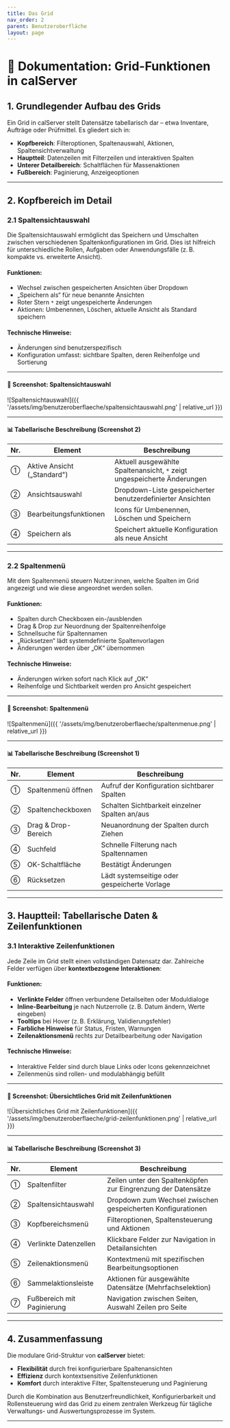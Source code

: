 ```yaml
---
title: Das Grid
nav_order: 2
parent: Benutzeroberfläche
layout: page
---
```


# 📘 Dokumentation: Grid-Funktionen in calServer

## 1. Grundlegender Aufbau des Grids

Ein Grid in calServer stellt Datensätze tabellarisch dar – etwa Inventare, Aufträge oder Prüfmittel. Es gliedert sich in:

* **Kopfbereich**: Filteroptionen, Spaltenauswahl, Aktionen, Spaltensichtverwaltung
* **Hauptteil**: Datenzeilen mit Filterzeilen und interaktiven Spalten
* **Unterer Detailbereich**: Schaltflächen für Massenaktionen
* **Fußbereich**: Paginierung, Anzeigeoptionen

---

## 2. Kopfbereich im Detail

### 2.1 Spaltensichtauswahl

Die Spaltensichtauswahl ermöglicht das Speichern und Umschalten zwischen verschiedenen Spaltenkonfigurationen im Grid. Dies ist hilfreich für unterschiedliche Rollen, Aufgaben oder Anwendungsfälle (z. B. kompakte vs. erweiterte Ansicht).

#### Funktionen:

* Wechsel zwischen gespeicherten Ansichten über Dropdown
* „Speichern als“ für neue benannte Ansichten
* Roter Stern `*` zeigt ungespeicherte Änderungen
* Aktionen: Umbenennen, Löschen, aktuelle Ansicht als Standard speichern

#### Technische Hinweise:

* Änderungen sind benutzerspezifisch
* Konfiguration umfasst: sichtbare Spalten, deren Reihenfolge und Sortierung

---

#### 📸 Screenshot: Spaltensichtauswahl

![Spaltensichtauswahl]({{ '/assets/img/benutzeroberflaeche/spaltensichtauswahl.png' | relative_url }})

---

#### 📊 Tabellarische Beschreibung (Screenshot 2)

| Nr. | Element                     | Beschreibung                                                            |
| --- | --------------------------- | ----------------------------------------------------------------------- |
| ①   | Aktive Ansicht („Standard") | Aktuell ausgewählte Spaltenansicht, `*` zeigt ungespeicherte Änderungen |
| ②   | Ansichtsauswahl             | Dropdown-Liste gespeicherter benutzerdefinierter Ansichten              |
| ③   | Bearbeitungsfunktionen      | Icons für Umbenennen, Löschen und Speichern                             |
| ④   | Speichern als               | Speichert aktuelle Konfiguration als neue Ansicht                       |

---

### 2.2 Spaltenmenü

Mit dem Spaltenmenü steuern Nutzer\:innen, welche Spalten im Grid angezeigt und wie diese angeordnet werden sollen.

#### Funktionen:

* Spalten durch Checkboxen ein-/ausblenden
* Drag & Drop zur Neuordnung der Spaltenreihenfolge
* Schnellsuche für Spaltennamen
* „Rücksetzen“ lädt systemdefinierte Spaltenvorlagen
* Änderungen werden über „OK“ übernommen

#### Technische Hinweise:

* Änderungen wirken sofort nach Klick auf „OK“
* Reihenfolge und Sichtbarkeit werden pro Ansicht gespeichert

---

#### 📸 Screenshot: Spaltenmenü

![Spaltenmenü]({{ '/assets/img/benutzeroberflaeche/spaltenmenue.png' | relative_url }})

---

#### 📊 Tabellarische Beschreibung (Screenshot 1)

| Nr. | Element             | Beschreibung                                   |
| --- | ------------------- | ---------------------------------------------- |
| ①   | Spaltenmenü öffnen  | Aufruf der Konfiguration sichtbarer Spalten    |
| ②   | Spaltencheckboxen   | Schalten Sichtbarkeit einzelner Spalten an/aus |
| ③   | Drag & Drop-Bereich | Neuanordnung der Spalten durch Ziehen          |
| ④   | Suchfeld            | Schnelle Filterung nach Spaltennamen           |
| ⑤   | OK-Schaltfläche     | Bestätigt Änderungen                           |
| ⑥   | Rücksetzen          | Lädt systemseitige oder gespeicherte Vorlage   |

---

## 3. Hauptteil: Tabellarische Daten & Zeilenfunktionen

### 3.1 Interaktive Zeilenfunktionen

Jede Zeile im Grid stellt einen vollständigen Datensatz dar. Zahlreiche Felder verfügen über **kontextbezogene Interaktionen**:

#### Funktionen:

* **Verlinkte Felder** öffnen verbundene Detailseiten oder Moduldialoge
* **Inline-Bearbeitung** je nach Nutzerrolle (z. B. Datum ändern, Werte eingeben)
* **Tooltips** bei Hover (z. B. Erklärung, Validierungsfehler)
* **Farbliche Hinweise** für Status, Fristen, Warnungen
* **Zeilenaktionsmenü** rechts zur Detailbearbeitung oder Navigation

#### Technische Hinweise:

* Interaktive Felder sind durch blaue Links oder Icons gekennzeichnet
* Zeilenmenüs sind rollen- und modulabhängig befüllt

---

#### 📸 Screenshot: Übersichtliches Grid mit Zeilenfunktionen

![Übersichtliches Grid mit Zeilenfunktionen]({{ '/assets/img/benutzeroberflaeche/grid-zeilenfunktionen.png' | relative_url }})

---

#### 📊 Tabellarische Beschreibung (Screenshot 3)

| Nr. | Element                    | Beschreibung                                                  |
| --- | -------------------------- | ------------------------------------------------------------- |
| ①   | Spaltenfilter              | Zeilen unter den Spaltenköpfen zur Eingrenzung der Datensätze |
| ②   | Spaltensichtauswahl        | Dropdown zum Wechsel zwischen gespeicherten Konfigurationen   |
| ③   | Kopfbereichsmenü           | Filteroptionen, Spaltensteuerung und Aktionen                 |
| ④   | Verlinkte Datenzellen      | Klickbare Felder zur Navigation in Detailansichten            |
| ⑤   | Zeilenaktionsmenü          | Kontextmenü mit spezifischen Bearbeitungsoptionen             |
| ⑥   | Sammelaktionsleiste        | Aktionen für ausgewählte Datensätze (Mehrfachselektion)       |
| ⑦   | Fußbereich mit Paginierung | Navigation zwischen Seiten, Auswahl Zeilen pro Seite          |

---

## 4. Zusammenfassung

Die modulare Grid-Struktur von **calServer** bietet:

* **Flexibilität** durch frei konfigurierbare Spaltenansichten
* **Effizienz** durch kontextsensitive Zeilenfunktionen
* **Komfort** durch interaktive Filter, Spaltensteuerung und Paginierung

Durch die Kombination aus Benutzerfreundlichkeit, Konfigurierbarkeit und Rollensteuerung wird das Grid zu einem zentralen Werkzeug für tägliche Verwaltungs- und Auswertungsprozesse im System.

---
